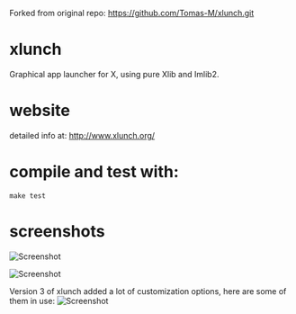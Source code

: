 Forked from original repo: https://github.com/Tomas-M/xlunch.git

# xlunch
Graphical app launcher for X, using pure Xlib and Imlib2.

# website

detailed info at: http://www.xlunch.org/

# compile and test with:

    make test

# screenshots

![Screenshot](/../Screenshot/screenshot.png?raw=true "Screenshot")

![Screenshot](/../Screenshot/screenshot2.png?raw=true "Screenshot")

Version 3 of xlunch added a lot of customization options, here are some of them in use:
![Screenshot](/../Screenshot/screenshot3.png?raw=true "Screenshot")
